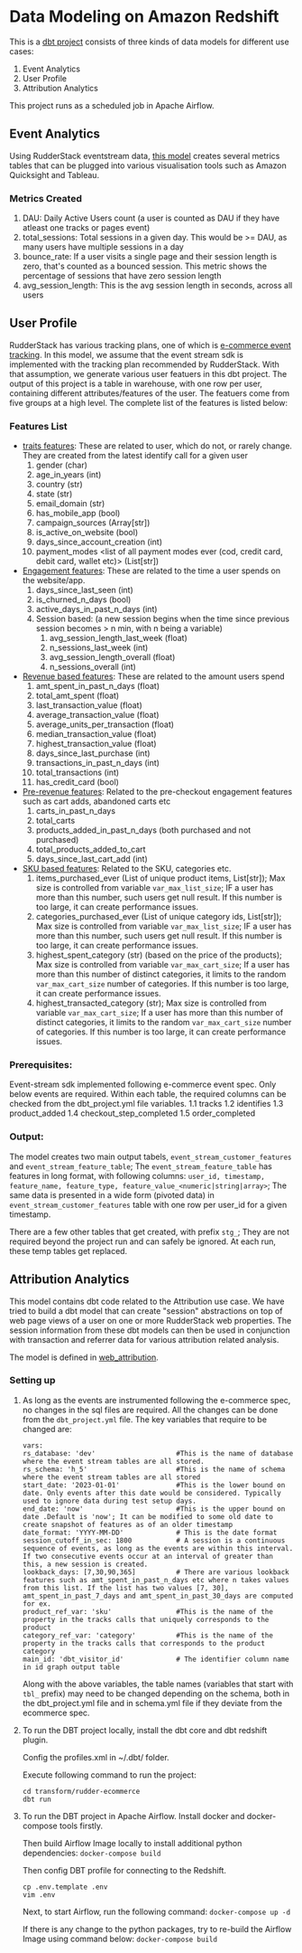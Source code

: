 # Data Modeling on Amazon Redshift

This is a [dbt project](https://www.getdbt.com/product/what-is-dbt/) consists of three kinds of data models for different use cases:
1. Event Analytics
2. User Profile
3. Attribution Analytics

This project runs as a scheduled job in Apache Airflow.

## Event Analytics
Using RudderStack eventstream data, [this model](transform/rudder-ecommerce/models/events_analytics/) creates several metrics tables that can be plugged into various visualisation tools such as Amazon Quicksight and Tableau.

### Metrics Created
1. DAU: Daily Active Users count (a user is counted as DAU if they have atleast one tracks or pages event)
2. total_sessions: Total sessions in a given day. This would be >= DAU, as many users have multiple sessions in a day
3. bounce_rate: If a user visits a single page and their session length is zero, that's counted as a bounced session. This metric shows the percentage of sessions that have zero session length
4. avg_session_length: This is the avg session length in seconds, across all users

## User Profile

RudderStack has various tracking plans, one of which is [e-commerce event tracking](https://www.rudderstack.com/docs/event-spec/ecommerce-events-spec/). In this model, we assume that the event stream sdk is implemented with the tracking plan recommended by RudderStack. With that assumption, we generate various user featuers in this dbt project. The output of this project is a table in warehouse, with one row per user, containing different attributes/features of the user. The featuers come from five groups at a high level.
The complete list of the features is listed below:

### Features List

- [traits features](transform/rudder-ecommerce/models/data_model/stg_traits): These are related to user, which do not, or rarely change. They are created from the latest identify call for a given user
    1. gender (char)
    2. age_in_years (int)
    3. country (str)
    4. state (str)
    5. email_domain (str)
    6. has_mobile_app (bool)
    7. campaign_sources (Array[str])
    8. is_active_on_website (bool)
    9. days_since_account_creation (int)
    10. payment_modes <list of all payment modes ever (cod, credit card, debit card, wallet etc)> (List[str])
- [Engagement features](transform/rudder-ecommerce/models/data_model/stg_engagement_based): These are related to the time a user spends on the website/app.
    1. days_since_last_seen (int)
    2. is_churned_n_days (bool)
    3. active_days_in_past_n_days (int)
    4. Session based:  (a new session begins when the time since previous session becomes > n min, with n being a variable)
        1. avg_session_length_last_week (float)
        2. n_sessions_last_week (int)  
        3. avg_session_length_overall (float)
        4. n_sessions_overall (int)
- [Revenue based features](transform/rudder-ecommerce/models/data_model/stg_revenue_based): These are related to the amount users spend
    1. amt_spent_in_past_n_days (float)
    2. total_amt_spent (float)
    3. last_transaction_value (float)
    4. average_transaction_value (float)
    5. average_units_per_transaction (float)
    6. median_transaction_value (float)
    7. highest_transaction_value (float)
    8. days_since_last_purchase (int)
    9. transactions_in_past_n_days (int)
    10. total_transactions (int)
    11. has_credit_card (bool)
- [Pre-revenue features](transform/rudder-ecommerce/models/data_model/stg_pre_revenue_based): Related to the pre-checkout engagement features such as cart adds, abandoned carts etc
    1. carts_in_past_n_days
    2. total_carts
    3. products_added_in_past_n_days (both purchased and not purchased)
    4. total_products_added_to_cart
    5. days_since_last_cart_add (int)
- [SKU based features](transform/rudder-ecommerce/models/data_model/stg_sku_based): Related to the SKU, categories etc. 
    1. items_purchased_ever (List of unique product items, List[str]); Max size is controlled from variable `var_max_list_size`; IF a user has more than this number, such users get null result. If this number is too large, it can create performance issues.
    2. categories_purchased_ever (List of unique category ids, List[str]); Max size is controlled from variable `var_max_list_size`; IF a user has more than this number, such users get null result. If this number is too large, it can create performance issues.
    3. highest_spent_category (str) (based on the price of the products); Max size is controlled from variable `var_max_cart_size`; If a user has more than this number of distinct categories, it limits to the random `var_max_cart_size` number of categories. If this number is too large, it can create performance issues.
    4. highest_transacted_category (str); Max size is controlled from variable `var_max_cart_size`; If a user has more than this number of distinct categories, it limits to the random `var_max_cart_size` number of categories. If this number is too large, it can create performance issues.

### Prerequisites:
Event-stream sdk implemented following e-commerce event spec. Only below events are required. Within each table, the required columns can be checked from the dbt_project.yml file variables.
    1.1 tracks
    1.2 identifies
    1.3 product_added
    1.4 checkout_step_completed
    1.5 order_completed

### Output:
The model creates two main output tabels, `event_stream_customer_features` and `event_stream_feature_table`;  The `event_stream_feature_table` has features in long format, with following columns: `user_id, timestamp, feature_name, feature_type, feature_value_<numeric|string|array>`; The same data is presented in a wide form (pivoted data) in `event_stream_customer_features` table with one row per user_id for a given timestamp. 

There are a few other tables that get created, with prefix `stg_`; They are not required beyond the project run and can safely be ignored. At each run, these temp tables get replaced.


## Attribution Analytics

This model contains dbt code related to the Attribution use case. We have tried to build a dbt model that can create "session" abstractions on top of web page views of a user on one or more RudderStack web properties. The session information from these dbt models can then be used in conjunction with transaction and referrer data for various attribution related analysis.

The model is defined in [web_attribution](transform/rudder-ecommerce/models/web_attribution/).


### Setting up

1. As long as the events are instrumented following the e-commerce spec, no changes in the sql files are required. All the changes can be done from the `dbt_project.yml` file. The key variables that require to be changed are:

    ````
    vars:
    rs_database: 'dev'                    #This is the name of database where the event stream tables are all stored.
    rs_schema: 'h_5'                      #This is the name of schema where the event stream tables are all stored
    start_date: '2023-01-01'              #This is the lower bound on date. Only events after this date would be considered. Typically used to ignore data during test setup days. 
    end_date: 'now'                       #This is the upper bound on date .Default is 'now'; It can be modified to some old date to create snapshot of features as of an older timestamp
    date_format: 'YYYY-MM-DD'             # This is the date format
    session_cutoff_in_sec: 1800           # A session is a continuous sequence of events, as long as the events are within this interval. If two consecutive events occur at an interval of greater than this, a new session is created.
    lookback_days: [7,30,90,365]          # There are various lookback features such as amt_spent_in_past_n_days etc where n takes values from this list. If the list has two values [7, 30], amt_spent_in_past_7_days and amt_spent_in_past_30_days are computed for ex.
    product_ref_var: 'sku'                #This is the name of the property in the tracks calls that uniquely corresponds to the product
    category_ref_var: 'category'          #This is the name of the property in the tracks calls that corresponds to the product category
    main_id: 'dbt_visitor_id'             # The identifier column name in id graph output table 
    ````

   Along with the above variables, the table names (variables that start with `tbl_` prefix) may need to be changed depending on the schema, both in the dbt_project.yml file and in schema.yml file if they deviate from the ecommerce spec. 

2.  To run the DBT project locally, install the dbt core and dbt redshift plugin. 

    Config the profiles.xml in ~/.dbt/ folder.

    Execute following command to run the project:
    ```
    cd transform/rudder-ecommerce
    dbt run
    ```

3.  To run the DBT project in Apache Airflow. Install docker and docker-compose tools firstly.

    Then build Airflow Image locally to install additional python dependencies:
    `docker-compose build`

    Then config DBT profile for connecting to the Redshift.
    ```
    cp .env.template .env
    vim .env
    ```

    Next, to start Airflow, run the following command:
    `docker-compose up -d`

    If there is any change to the python packages, try to re-build the Airflow Image using command below:
    `docker-compose build`
